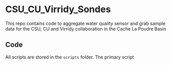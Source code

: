 # CSU_CU_Virridy_Sondes

This repo contains code to aggregate water quality sensor and grab sample data for the CSU, CU and Virridy collaboration in the Cache La Poudre Basin

## Code

All scripts are stored in the `scripts` folder. The primary script
